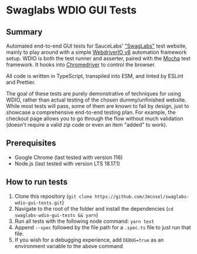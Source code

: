 # Swaglabs WDIO GUI Tests

## Summary

Automated end-to-end GUI tests for SauceLabs' ["SwagLabs"](https://saucedemo.com) test website, mainly to play around with a simple [WebdriverIO v8](https://webdriver.io) automation framework setup. WDIO is both the test runner and asserter, paired with the [Mocha](https://mochajs.org) test framework. It hooks into [Chromedriver](https://chromedriver.chromium.org) to control the browser.

All code is written in TypeScript, transpiled into ESM, and linted by ESLint and Prettier.

The goal of these tests are purely demonstrative of techniques for using WDIO, rather than actual testing of the chosen dummy/unfinished website. While most tests will pass, some of them are known to fail by design, just to showcase a comprehensive end-to-end testing plan. For example, the checkout page allows you to go through the flow without much validation (doesn't require a valid zip code or even an item "added" to work).

## Prerequisites

- Google Chrome (last tested with version 116)
- Node.js (last tested with version LTS 18.17.1)

## How to run tests

1. Clone this repository (`git clone https://github.com/Jmcosel/swaglabs-wdio-gui-tests.git`)
2. Navigate to the root of the folder and install the dependencies (`cd swaglabs-wdio-gui-tests && yarn`)
3. Run all tests with the following node command: `yarn test`
4. Append `--spec` followed by the file path for a `.spec.ts` file to just run that file.
5. If you wish for a debugging experience, add `DEBUG=true` as an environment variable to the above command

